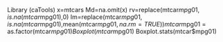 Library (caTools)
x=mtcars
Md=na.omit(x)
rv=replace(mtcar$mpg01, is.na(mtcar$mpg01),0)
Im=replace(mtcar$mpg01, is.na(mtcar$mpg01),mean(mtcar$mpg01,na.rm=TRUE))
mtcar$mpg01 = as.factor(mtcar$mpg01)
Boxplot(mtcar$mpg01)
Boxplot.stats(mtcar$mpg01)
